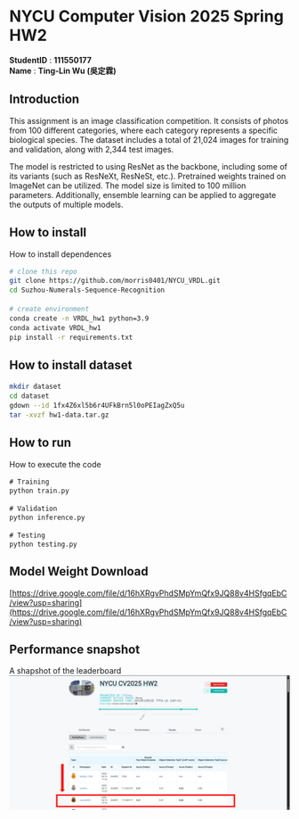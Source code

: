 # NYCU Computer Vision 2025 Spring HW2
**StudentID** : **111550177** \
**Name** : **Ting-Lin Wu (吳定霖)**

## Introduction
This assignment is an image classification competition. It consists of photos from 100 different categories, where each category represents a specific biological species. The dataset includes a total of 21,024 images for training and validation, along with 2,344 test images.

The model is restricted to using ResNet as the backbone, including some of its variants (such as ResNeXt, ResNeSt, etc.). Pretrained weights trained on ImageNet can be utilized. The model size is limited to 100 million parameters. Additionally, ensemble learning can be applied to aggregate the outputs of multiple models.


## How to install
How to install dependences
```bash
# clone this repo
git clone https://github.com/morris0401/NYCU_VRDL.git
cd Suzhou-Numerals-Sequence-Recognition

# create environment
conda create -n VRDL_hw1 python=3.9
conda activate VRDL_hw1
pip install -r requirements.txt
```

## How to install dataset
```bash
mkdir dataset
cd dataset
gdown --id 1fx4Z6xl5b6r4UFkBrn5l0oPEIagZxQ5u
tar -xvzf hw1-data.tar.gz
```

## How to run
How to execute the code
```
# Training
python train.py

# Validation
python inference.py

# Testing
python testing.py
```

## Model Weight Download
[https://drive.google.com/file/d/16hXRgvPhdSMpYmQfx9JQ88v4HSfgqEbC/view?usp=sharing](https://drive.google.com/file/d/16hXRgvPhdSMpYmQfx9JQ88v4HSfgqEbC/view?usp=sharing)

## Performance snapshot
A shapshot of the leaderboard
![image](assets/leaderboard.png)
